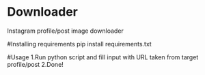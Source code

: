 # Downloader
Instagram profile/post image downloader

#Installing requirements
pip install requirements.txt

#Usage
1.Run python script and fill input with URL taken from target profile/post
2.Done!
